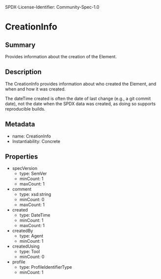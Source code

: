 SPDX-License-Identifier: Community-Spec-1.0

# CreationInfo

## Summary

Provides information about the creation of the Element.

## Description

The CreationInfo provides information about who created the Element, and when and how it was created. 

The dateTime created is often the date of last change (e.g., a git commit date), not the date when the SPDX data was created, as doing so supports reproducible builds.

## Metadata

- name: CreationInfo
- Instantiability: Concrete

## Properties

- specVersion
  - type: SemVer
  - minCount: 1
  - maxCount: 1
- comment
  - type: xsd:string
  - minCount: 0
  - maxCount: 1
- created
  - type: DateTime
  - minCount: 1
  - maxCount: 1
- createdBy
  - type: Agent
  - minCount: 1
- createdUsing
  - type: Tool
  - minCount: 0
- profile
  - type: ProfileIdentifierType
  - minCount: 1

